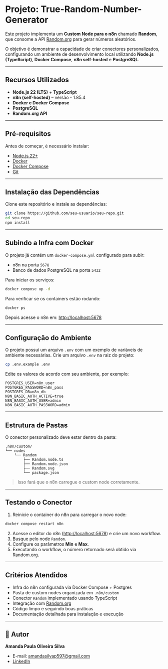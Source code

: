 # Projeto: True-Random-Number-Generator

Este projeto implementa um **Custom Node para o n8n** chamado **Random**, que consome a API [Random.org](https://www.random.org) para gerar números aleatórios.  

O objetivo é demonstrar a capacidade de criar conectores personalizados, configurando um ambiente de desenvolvimento local utilizando **Node.js (TypeScript)**, **Docker Compose**, **n8n self-hosted** e **PostgreSQL**.

---

## Recursos Utilizados

- **Node.js 22 (LTS)** + **TypeScript**
- **n8n (self-hosted)** – versão - 1.85.4
- **Docker e Docker Compose**
- **PostgreSQL**
- **Random.org API** 
---

## Pré-requisitos

Antes de começar, é necessário instalar:

- [Node.js 22+](https://nodejs.org/)
- [Docker](https://docs.docker.com/get-docker/)
- [Docker Compose](https://docs.docker.com/compose/)
- [Git](https://git-scm.com/)

---

## Instalação das Dependências

Clone este repositório e instale as dependências:

```bash
git clone https://github.com/seu-usuario/seu-repo.git
cd seu-repo
npm install
````
---

## Subindo a Infra com Docker

O projeto já contém um `docker-compose.yml` configurado para subir:

* n8n na porta `5678`
* Banco de dados PostgreSQL na porta `5432`

Para iniciar os serviços:

```bash
docker compose up -d
```

Para verificar se os containers estão rodando:

```bash
docker ps
```

Depois acesse o n8n em:
[http://localhost:5678](http://localhost:5678)

---

## Configuração do Ambiente

O projeto possui um arquivo `.env` com um exemplo de variáveis de ambiente necessárias.
Crie um arquivo `.env` na raiz do projeto:

```bash
cp .env.example .env
```

Edite os valores de acordo com seu ambiente, por exemplo:

```env
POSTGRES_USER=n8n_user
POSTGRES_PASSWORD=n8n_pass
POSTGRES_DB=n8n_db
N8N_BASIC_AUTH_ACTIVE=true
N8N_BASIC_AUTH_USER=admin
N8N_BASIC_AUTH_PASSWORD=admin
```

---

## Estrutura de Pastas

O conector personalizado deve estar dentro da pasta:

```
.n8n/custom/
└── nodes
    └── Random
        ├── Random.node.ts
        ├── Random.node.json
        ├── Random.svg
        └── package.json
```

> Isso fará que o n8n carregue o custom node corretamente.

---

## Testando o Conector

1. Reinicie o container do n8n para carregar o novo node:

```bash
docker compose restart n8n
```

2. Acesse o editor do n8n ([http://localhost:5678](http://localhost:5678)) e crie um novo workflow.
3. Busque pelo node `Random`.
4. Configure os parâmetros **Min** e **Max**.
5. Executando o workflow, o número retornado será obtido via Random.org.

---

## Critérios Atendidos

- Infra do n8n configurada via Docker Compose + Postgres
- Pasta de custom nodes organizada em `.n8n/custom`
- Conector `Random` implementado usando TypeScript
- Integração com [Random.org](https://www.random.org/integers/)
- Código limpo e seguindo boas práticas
- Documentação detalhada para instalação e execução

---

## 👤 Autor

**Amanda Paula Oliveira Silva**
- E-mail: amandasilvap597@gmail.com
- [LinkedIn](www.linkedin.com/in/amanda-paula-oliveira-silva-a740581bb)
